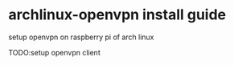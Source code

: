 archlinux-openvpn install guide
=================

setup openvpn on raspberry pi of arch linux

TODO:setup openvpn client
